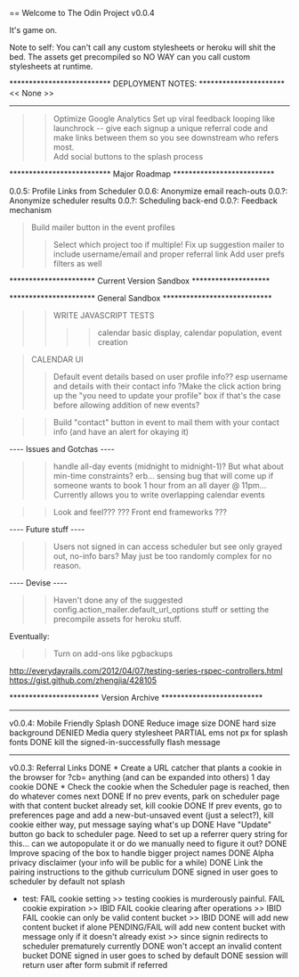 == Welcome to The Odin Project v0.0.4

It's game on.

Note to self:  You can't call any custom stylesheets or heroku will shit the bed.  The assets get precompiled so NO WAY can you call custom stylesheets at runtime.

**************************  DEPLOYMENT NOTES: **********************
<< None >>
********************************************************************

>> Optimize Google Analytics
>> Set up viral feedback looping like launchrock -- give each signup a unique referral code and make links between them so you see downstream who refers most.  
>> Add social buttons to the splash process


**************************  Major Roadmap  **************************

0.0.5:  Profile Links from Scheduler
0.0.6:  Anonymize email reach-outs
0.0.?:  Anonymize scheduler results
0.0.?:  Scheduling back-end
0.0.?:  Feedback mechanism

> Build mailer button in the event profiles
>> Select which project too if multiple!
> Fix up suggestion mailer to include username/email and proper referral link
> Add user prefs filters as well

**********************  Current Version Sandbox  ********************



**********************  General Sandbox  ****************************

>> WRITE JAVASCRIPT TESTS
>>>> calendar basic display, calendar population, event creation

> CALENDAR UI
>> Default event details based on user profile info?? esp username and details with their contact info
>> ?Make the click action bring up the "you need to update your profile" box if that's the case before allowing addition of new events?

>> Build "contact" button in event to mail them with your contact info (and have an alert for okaying it)


---- Issues and Gotchas ----
>> handle all-day events (midnight to midnight-1)?  But what about min-time constraints?  erb... sensing bug that will come up if someone wants to book 1 hour from an all dayer @ 11pm...
>> Currently allows you to write overlapping calendar events

>> Look and feel???
>> ??? Front end frameworks ???

---- Future stuff ----
>> Users not signed in can access scheduler but see only grayed out, no-info bars?  May just be too randomly complex for no reason.


---- Devise ----
>> Haven't done any of the suggested config.action_mailer.default_url_options stuff or setting the precompile assets for heroku stuff.


Eventually:
>> Turn on add-ons like pgbackups

http://everydayrails.com/2012/04/07/testing-series-rspec-controllers.html
https://gist.github.com/zhengjia/428105


***********************  Version Archive  **************************

**********
v0.0.4:  Mobile Friendly Splash
DONE Reduce image size
DONE hard size background
DENIED Media query stylesheet
PARTIAL ems not px for splash fonts
DONE kill the signed-in-successfully flash message
**********
v0.0.3: Referral Links
DONE * Create a URL catcher that plants a cookie in the browser for ?cb= anything (and can be expanded into others) 1 day cookie
DONE * Check the cookie when the Scheduler page is reached, then do whatever comes next
DONE If no prev events, park on scheduler page with that content bucket already set, kill cookie
DONE If prev events, go to preferences page and add a new-but-unsaved event (just a select?), kill cookie either way, put message saying what's up
DONE Have "Update" button go back to scheduler page.  Need to set up a referrer query string for this... can we autopopulate it or do we manually need to figure it out?
DONE Improve spacing of the box to handle bigger project names
DONE Alpha privacy disclaimer (your info will be public for a while)
DONE Link the pairing instructions to the github curriculum
DONE signed in user goes to scheduler by default not splash
* test:
FAIL cookie setting >> testing cookies is murderously painful.
FAIL cookie expiration >> IBID
FAIL cookie clearing after operations >> IBID
FAIL cookie can only be valid content bucket >> IBID
DONE will add new content bucket if alone
PENDING/FAIL will add new content bucket with message only if it doesn't already exist >> since signin redirects to scheduler prematurely currently
DONE won't accept an invalid content bucket
DONE signed in user goes to sched by default
DONE session will return user after form submit if referred
